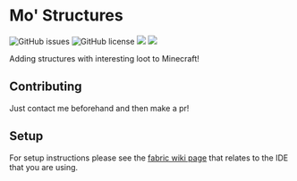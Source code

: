 # Mo' Structures

![GitHub issues](https://img.shields.io/github/issues/franiscoder/mostructures.svg)
![GitHub license](https://img.shields.io/github/license/franiscoder/mostructures.svg)
[![](http://cf.way2muchnoise.eu/378266.svg)](https://www.curseforge.com/minecraft/mc-mods/golems-galore) 
[![](http://cf.way2muchnoise.eu/versions/378266.svg)](https://www.curseforge.com/minecraft/mc-mods/golems-galore) 

Adding structures with interesting loot to Minecraft!


## Contributing
Just contact me beforehand and then make a pr! 

## Setup

For setup instructions please see the [fabric wiki page](https://fabricmc.net/wiki/tutorial:setup) that relates to the IDE that you are using.
